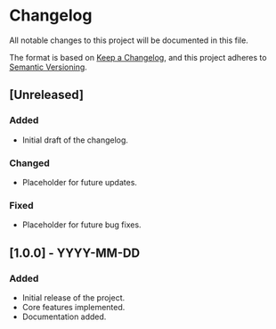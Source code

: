 # Changelog

All notable changes to this project will be documented in this file.

The format is based on [Keep a Changelog](https://keepachangelog.com/en/1.0.0/), and this project adheres to [Semantic Versioning](https://semver.org/spec/v2.0.0.html).

## [Unreleased]
### Added
- Initial draft of the changelog.

### Changed
- Placeholder for future updates.

### Fixed
- Placeholder for future bug fixes.

## [1.0.0] - YYYY-MM-DD
### Added
- Initial release of the project.
- Core features implemented.
- Documentation added.
